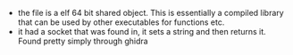 - the file is a elf 64 bit shared object. This is essentially a compiled library that can be used by other executables for functions etc.
- it had a socket that was found in, it sets a string and then returns it. Found pretty simply through ghidra 
